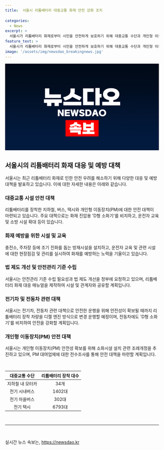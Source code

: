 ```yaml
---
title:  서울시 리튬배터리 대중교통 화재 안전 강화 조치

categories:
  - News
excerpt: >
  서울시가 리튬배터리 화재로부터 시민을 안전하게 보호하기 위해 대중교통 수단과 개인형 이동장치(PM)에 대한 화재관리 방안을 발표했다. 서울시는 지하철, 버스, 택시, 전기차 등을 대상으로 조기 진화를 돕는 방재시설을 설치하고, 화재 예방 및 대응을 위한 안전관리 대책을 마련했다. 또한 D형 소화기를 비치하고, 화재 발생시 신속 대응을 위한 운전자 교육 및 합동 화재훈련을 실시할 예정이며, 리튬배터리 화재 대응 매뉴얼을 제작하여 관련 시설과 관계자와 공유할 계획이다. 추가로 전기택시와 PM에 대한 안전관리를 강화할 예정이며, 지속적인 모니터링을 통해 안전성을 보장할 계획이다. 서울시는 시민들의 안전을 최우선으로 삼고, 안전한 대중교통을 조성하기 위해 계획을 추진 중이다.
feature_text: >
  서울시가 리튬배터리 화재로부터 시민을 안전하게 보호하기 위해 대중교통 수단과 개인형 이동장치(PM)에 대한 화재관리 방안을 발표했다. 서울시는 지하철, 버스, 택시, 전기차 등을 대상으로 조기 진화를 돕는 방재시설을 설치하고, 화재 예방 및 대응을 위한 안전관리 대책을 마련했다. 또한 D형 소화기를 비치하고, 화재 발생시 신속 대응을 위한 운전자 교육 및 합동 화재훈련을 실시할 예정이며, 리튬배터리 화재 대응 매뉴얼을 제작하여 관련 시설과 관계자와 공유할 계획이다. 추가로 전기택시와 PM에 대한 안전관리를 강화할 예정이며, 지속적인 모니터링을 통해 안전성을 보장할 계획이다. 서울시는 시민들의 안전을 최우선으로 삼고, 안전한 대중교통을 조성하기 위해 계획을 추진 중이다.
image: '/assets/img/newsdao_breakingnews.jpg'
---
```


<p><img src="/assets/img/newsdao_breakingnews.jpg" alt="ontimetimes 속보" /></p>

<h2 data-ke-size="size26">서울시의 리튬배터리 화재 대응 및 예방 대책</h2>

<p data-ke-size="size16">서울시는 최근 리튬배터리 화재로 인한 안전 우려를 해소하기 위해 다양한 대응 및 예방 대책을 발표하고 있습니다. 이에 대한 자세한 내용은 아래와 같습니다.</p>

<h3>대중교통 시설 안전 대책</h3>

<p data-ke-size="size16">리튬배터리를 장착한 지하철, 버스, 택시와 개인형 이동장치(PM)에 대한 안전 대책이 마련되고 있습니다. 주요 대책으로는 화재 진압용 'D형 소화기'를 비치하고, 운전자 교육 및 소방 시설 확대 등이 있습니다.</p>

<h3>화재 예방을 위한 시설 및 교육</h3>

<p data-ke-size="size16">충전소, 주차장 등에 조기 진화를 돕는 방재시설을 설치하고, 운전자 교육 및 관련 시설에 대한 현장점검 및 관리를 실시하여 화재를 예방하는 노력을 기울이고 있습니다.</p>

<h3>법 제도 개선 및 안전관리 기준 수립</h3>

<p data-ke-size="size16">서울시는 안전관리 기준 수립 필요성과 법 제도 개선을 정부에 요청하고 있으며, 리튬배터리 화재 대응 매뉴얼을 제작하여 시설 및 관계자와 공유할 계획입니다.</p>

<h3>전기차 및 전동차 관련 대책</h3>

<p data-ke-size="size16">서울시는 전기차, 전동차 관련 대책으로 안전한 운행을 위해 안전성이 확보될 때까지 리튬배터리 장착 차량을 디젤 엔진 방식으로 변경 운행할 예정이며, 전동차에도 'D형 소화기'를 비치하여 안전을 강화할 계획입니다.</p>

<h3>개인형 이동장치(PM) 안전 대책</h3>

<p data-ke-size="size16">서울시는 개인형 이동장치(PM) 안전성 확보를 위해 소화시설 설치 관련 조례개정을 추진하고 있으며, PM 대여업체에 대한 전수조사를 통해 안전 대책을 마련할 계획입니다.</p>

<p data-ke-size="size16">&nbsp;</p>

<table>
    <thead>
        <tr>
            <th style="text-align: center;">대중교통 수단</th>
            <th style="text-align: center;">리튬배터리 장착 대수</th>
        </tr>
    </thead>
    <tbody>
        <tr>
            <td style="text-align: center;">지하철 내 모터카</td>
            <td style="text-align: center;">34개</td>
        </tr>
        <tr>
            <td style="text-align: center;">전기 시내버스</td>
            <td style="text-align: center;">1402대</td>
        </tr>
        <tr>
            <td style="text-align: center;">전기 마을버스</td>
            <td style="text-align: center;">302대</td>
        </tr>
        <tr>
            <td style="text-align: center;">전기 택시</td>
            <td style="text-align: center;">6793대</td>
        </tr>
    </tbody>
</table>

<p data-ke-size="size16">&nbsp;</p>

<hr>

<p data-ke-size="size16">&nbsp;</p>
실시간 뉴스 속보는, <a href="https://newsdao.kr" rel="dofollow">https://newsdao.kr</a>


